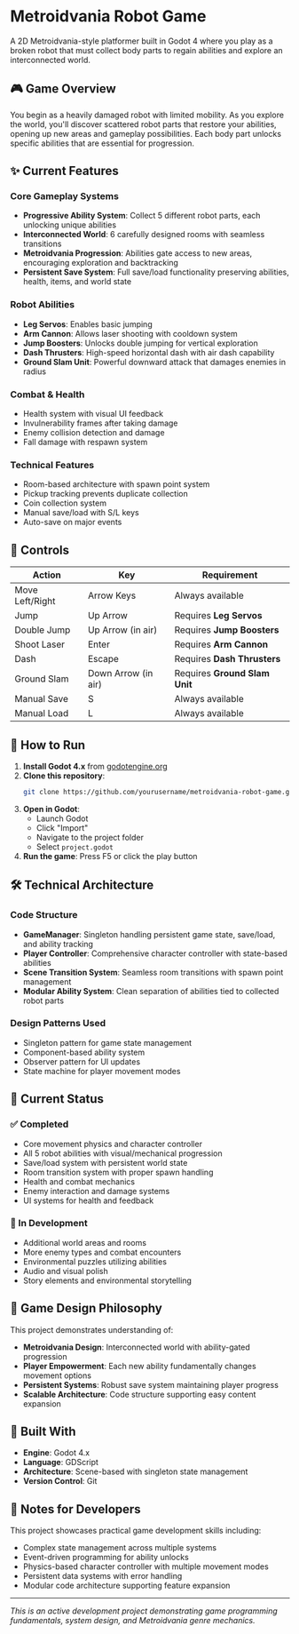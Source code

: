 # Metroidvania Robot Game

A 2D Metroidvania-style platformer built in Godot 4 where you play as a broken robot that must collect body parts to regain abilities and explore an interconnected world.

## 🎮 Game Overview

You begin as a heavily damaged robot with limited mobility. As you explore the world, you'll discover scattered robot parts that restore your abilities, opening up new areas and gameplay possibilities. Each body part unlocks specific abilities that are essential for progression.

## ✨ Current Features

### Core Gameplay Systems
- **Progressive Ability System**: Collect 5 different robot parts, each unlocking unique abilities
- **Interconnected World**: 6 carefully designed rooms with seamless transitions
- **Metroidvania Progression**: Abilities gate access to new areas, encouraging exploration and backtracking
- **Persistent Save System**: Full save/load functionality preserving abilities, health, items, and world state

### Robot Abilities
- **Leg Servos**: Enables basic jumping
- **Arm Cannon**: Allows laser shooting with cooldown system
- **Jump Boosters**: Unlocks double jumping for vertical exploration
- **Dash Thrusters**: High-speed horizontal dash with air dash capability
- **Ground Slam Unit**: Powerful downward attack that damages enemies in radius

### Combat & Health
- Health system with visual UI feedback
- Invulnerability frames after taking damage
- Enemy collision detection and damage
- Fall damage with respawn system

### Technical Features
- Room-based architecture with spawn point system
- Pickup tracking prevents duplicate collection
- Coin collection system
- Manual save/load with S/L keys
- Auto-save on major events

## 🎯 Controls

| Action | Key | Requirement |
|--------|-----|-------------|
| Move Left/Right | Arrow Keys | Always available |
| Jump | Up Arrow | Requires **Leg Servos** |
| Double Jump | Up Arrow (in air) | Requires **Jump Boosters** |
| Shoot Laser | Enter | Requires **Arm Cannon** |
| Dash | Escape | Requires **Dash Thrusters** |
| Ground Slam | Down Arrow (in air) | Requires **Ground Slam Unit** |
| Manual Save | S | Always available |
| Manual Load | L | Always available |

## 🚀 How to Run

1. **Install Godot 4.x** from [godotengine.org](https://godotengine.org/)
2. **Clone this repository**:
   ```bash
   git clone https://github.com/yourusername/metroidvania-robot-game.git
   ```
3. **Open in Godot**:
   - Launch Godot
   - Click "Import"
   - Navigate to the project folder
   - Select `project.godot`
4. **Run the game**: Press F5 or click the play button

## 🛠️ Technical Architecture

### Code Structure
- **GameManager**: Singleton handling persistent game state, save/load, and ability tracking
- **Player Controller**: Comprehensive character controller with state-based abilities
- **Scene Transition System**: Seamless room transitions with spawn point management
- **Modular Ability System**: Clean separation of abilities tied to collected robot parts

### Design Patterns Used
- Singleton pattern for game state management
- Component-based ability system
- Observer pattern for UI updates
- State machine for player movement modes

## 🎯 Current Status

### ✅ Completed
- Core movement physics and character controller
- All 5 robot abilities with visual/mechanical progression
- Save/load system with persistent world state
- Room transition system with proper spawn handling
- Health and combat mechanics
- Enemy interaction and damage systems
- UI systems for health and feedback

### 🔄 In Development
- Additional world areas and rooms
- More enemy types and combat encounters
- Environmental puzzles utilizing abilities
- Audio and visual polish
- Story elements and environmental storytelling

## 🎨 Game Design Philosophy

This project demonstrates understanding of:
- **Metroidvania Design**: Interconnected world with ability-gated progression
- **Player Empowerment**: Each new ability fundamentally changes movement options
- **Persistent Systems**: Robust save system maintaining player progress
- **Scalable Architecture**: Code structure supporting easy content expansion

## 🔧 Built With

- **Engine**: Godot 4.x
- **Language**: GDScript
- **Architecture**: Scene-based with singleton state management
- **Version Control**: Git

## 📝 Notes for Developers

This project showcases practical game development skills including:
- Complex state management across multiple systems
- Event-driven programming for ability unlocks
- Physics-based character controller with multiple movement modes
- Persistent data systems with error handling
- Modular code architecture supporting feature expansion

---

*This is an active development project demonstrating game programming fundamentals, system design, and Metroidvania genre mechanics.*
